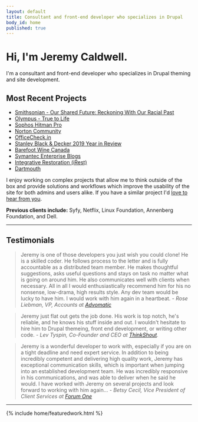 ```yaml
---
layout: default
title: Consultant and front-end developer who specializes in Drupal
body_id: home
published: true
---
```


<h1>Hi, I'm Jeremy Caldwell.</h1>

<p>I'm a consultant and front-end developer who specializes in Drupal theming and site development.</p>

<h2>Most Recent Projects</h2>
<ul>
  <li><a href="https://oursharedfuture.si.edu">Smithsonian - Our Shared Future: Reckoning With Our Racial Past</a></li>
  <li><a href="https://truetolife.com">Olympus - True to Life</a></li>
  <li><a href="https://www.hitmanpro.com">Sophos Hitman Pro</a></li>
  <li><a href="https://community.norton.com">Norton Community</a></li>
  <li><a href="https://www.officecheck.in">OfficeCheck.in</a></li>
  <li><a href="https://www.stanleyblackanddecker.com/who-we-are/2019-year-review">Stanley Black & Decker 2019 Year in Review</a></li>
  <li><a href="https://www.barefootwine.ca">Barefoot Wine Canada</a></li>
  <li><a href="https://www.symantec.com/blogs">Symantec Enterprise Blogs</a></li>
  <li><a href="https://www.irest.org">Integrative Restoration (iRest)</a></li>
  <li><a href="https://home.dartmouth.edu">Dartmouth</a></li>
</ul>

I enjoy working on complex projects that allow me to think outside of the box and provide solutions and workflows which improve the usability of the site for both admins and users alike. If you have a similar project I'd [love to hear from you](/contact).

**Previous clients include:** Syfy, Netflix, Linux Foundation, Annenberg Foundation, and Dell.

---

<h2>Testimonials</h2>

<blockquote>Jeremy is one of those developers you just wish you could clone! He is a skilled coder. He follows process to the letter and is fully accountable as a distributed team member. He makes thoughtful suggestions, asks useful questions and stays on task no matter what is going on around him. He also communicates well with clients when necessary. All in all I would enthusiastically recommend him for his no nonsense, low-drama, high results style. Any dev team would be lucky to have him. I would work with him again in a heartbeat.
<cite>- Rose Liebman, VP, Accounts at <a href="https://www.advomatic.com">Advomatic</a></cite>
</blockquote>

<blockquote>Jeremy just flat out gets the job done. His work is top notch, he's reliable, and he knows his stuff inside and out. I wouldn't hesitate to hire him to Drupal themeing, front end development, or writing other code.
<cite>- Lev Tyspin, Co-Founder and CEO at <a href="http://www.thinkshout.org">ThinkShout</a>.</cite>
</blockquote>

<blockquote>
  Jeremy is a wonderful developer to work with, especially if you are on a tight deadline and need expert service. In addition to being incredibly competent and delivering high quality work, Jeremy has exceptional communication skills, which is important when jumping into an established development team. He was incredibly responsive in his communications, and was able to deliver when he said he would. I have worked with Jeremy on several projects and look forward to working with him again...
  <cite>- Betsy Cecil, Vice President of Client Services at <a href="https://forumone.com">Forum One</a></cite>
</blockquote>

---

{% include home/featuredwork.html %}
